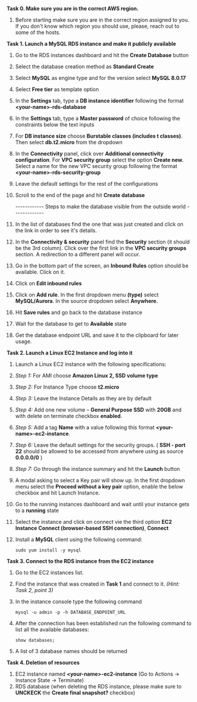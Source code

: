 **Task 0. Make sure you are in the correct AWS region.**

1. Before starting make sure you are in the correct region assigned to you. If you don't know which region you should use, please, reach out to some of the hosts.

**Task 1. Launch a MySQL RDS instance and make it publicly available**

1. Go to the RDS instances dashboard and hit the **Create Database** button
2. Select the database creation method as **Standard Create**
3. Select **MySQL** as engine type and for the version select **MySQL 8.0.17**
4. Select **Free tier** as template option
5. In the **Settings** tab, type a **DB instance identifier** following the format **\<your-name\>-rds-database**
6. In the **Settings** tab, type a **Master password** of choice following the constraints below the text inputs
7. For **DB instance size** choose **Burstable classes (includes t classes)**. Then select **db.t2.micro** from the dropdown
8. In the **Connectivity** panel, click over **Additional connectivity configuration**. For **VPC security group** select the option **Create new.** Select a name for the new VPC security group following the format **\<your-name\>-rds-security-group**
9. Leave the default settings for the rest of the configurations
10. Scroll to the end of the page and hit **Create database**

    ------------ Steps to make the database visible from the outside world -------------

11. In the list of databases find the one that was just created and click on the link in order to see it's details.
12. In the **Connectivity &amp; security** panel find the **Security** section (it should be the 3rd column). Click over the first link in the **VPC security groups** section. A redirection to a different panel will occur.
13. Go in the bottom part of the screen, an **Inbound Rules** option should be available. Click on it.
14. Click on **Edit inbound rules**
15. Click on **Add rule**. In the first dropdown menu **(type)** select **MySQL/Aurora**. In the source dropdown select **Anywhere.**
16. Hit **Save rules** and go back to the database instance
17. Wait for the database to get to **Available** state
18. Get the database endpoint URL and save it to the clipboard for later usage.

**Task 2. Launch a Linux EC2 Instance and log into it**

1. Launch a Linux EC2 instance with the following specifications:
2. _Step 1:_ For AMI choose **Amazon Linux 2, SSD volume type**
3. _Step 2:_ For Instance Type choose **t2.micro**
4. _Step 3:_ Leave the Instance Details as they are by default
5. _Step 4:_ Add one new volume – **General Purpose SSD** with **20GB** and with delete on terminate checkbox **enabled**.
6. _Step 5:_ Add a tag **Name** with a value following this format **\<your-name\>-ec2-instance**.
7. _Step 6:_ Leave the default settings for the security groups. ( **SSH - port 22** should be allowed to be accessed from anywhere using as source **0.0.0.0/0** )
8. _Step 7:_ Go through the instance summary and hit the **Launch** button
9. A modal asking to select a Key pair will show up. In the first dropdown menu select the **Proceed without a key pair** option, enable the below checkbox and hit Launch Instance.
10. Go to the running instances dashboard and wait until your instance gets to a **running** state
11. Select the instance and click on connect vie the third option **EC2 Instance Connect (browser-based SSH connection)**, **Connect**
12. Install a **MySQL** client using the following command:

    ```
    sudo yum install -y mysql
    ```

**Task 3. Connect to the RDS instance from the EC2 instance**

1. Go to the EC2 instances list.
2. Find the instance that was created in **Task 1** and connect to it. _(Hint: Task 2, point 3)_
3. In the instance console type the following command

    ```
    mysql -u admin -p -h DATABASE_ENDPOINT_URL
    ```

1. After the connection has been established run the following command to list all the available databases:
    ```
    show databases;
    ```
1. A list of 3 database names should be returned

**Task 4. Deletion of resources**

1. EC2 instance named **\<your-name\>-ec2-instance** (Go to Actions -> Instance State -> Terminate)
2. RDS database (when deleting the RDS instance, please make sure to **UNCKECK** the **Create final snapshot?** checkbox)